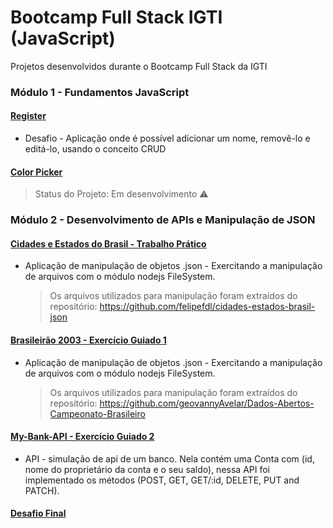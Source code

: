 # Bootcamp Full Stack IGTI (JavaScript)

Projetos desenvolvidos durante o Bootcamp Full Stack da IGTI

<!-- módulo 1 -->

### Módulo 1 - Fundamentos JavaScript

#### [Register](https://jguilhermecoelho.github.io/Bootcamp-Full-Stack-IGTI/modulo1/register/)

- Desafio - Aplicação onde é possível adicionar um nome, removê-lo e editá-lo, usando o conceito CRUD

#### [Color Picker](#)

> Status do Projeto: Em desenvolvimento :warning:

<!-- modulo 1 -->

<!-- módulo 2 -->

### Módulo 2 - Desenvolvimento de APIs e Manipulação de JSON

#### [Cidades e Estados do Brasil - Trabalho Prático](/modulo2/cities-and-states-of-brazil)

- Aplicação de manipulação de objetos .json - Exercitando a manipulação de arquivos com o módulo nodejs FileSystem.
  > Os arquivos utilizados para manipulação foram extraídos do repositório: https://github.com/felipefdl/cidades-estados-brasil-json

#### [Brasileirão 2003 - Exercício Guiado 1](#)

- Aplicação de manipulação de objetos .json - Exercitando a manipulação de arquivos com o módulo nodejs FileSystem.
  > Os arquivos utilizados para manipulação foram extraídos do repositório: https://github.com/geovannyAvelar/Dados-Abertos-Campeonato-Brasileiro

#### [My-Bank-API - Exercício Guiado 2](/modulo2/my-bank-api)

- API - simulação de api de um banco. Nela contém uma Conta com (id, nome do proprietário da conta e o seu saldo), nessa API foi implementado os métodos (POST, GET, GET/:id, DELETE, PUT and PATCH).

#### [Desafio Final](#)

<!-- modulo 2 -->
